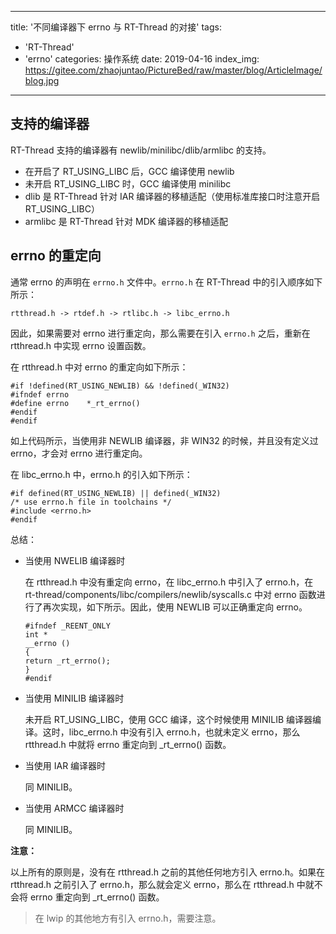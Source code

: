 
---
title: '不同编译器下 errno 与 RT-Thread 的对接'
tags:
  - 'RT-Thread'
  - 'errno'
categories: 操作系统
date: 2019-04-16
index_img: https://gitee.com/zhaojuntao/PictureBed/raw/master/blog/ArticleImage/blog.jpg
---

## 支持的编译器

RT-Thread 支持的编译器有 newlib/minilibc/dlib/armlibc 的支持。

- 在开启了 RT_USING_LIBC 后，GCC 编译使用 newlib
- 未开启 RT_USING_LIBC 时，GCC 编译使用 minilibc
- dlib 是 RT-Thread 针对 IAR 编译器的移植适配（使用标准库接口时注意开启 RT_USING_LIBC）
- armlibc 是 RT-Thread 针对 MDK 编译器的移植适配

## errno 的重定向

通常 errno 的声明在 `errno.h` 文件中。`errno.h` 在 RT-Thread 中的引入顺序如下所示：

```
rtthread.h -> rtdef.h -> rtlibc.h -> libc_errno.h
```

因此，如果需要对 errno 进行重定向，那么需要在引入 `errno.h` 之后，重新在 rtthread.h 中实现 errno 设置函数。

在 rtthread.h 中对 errno 的重定向如下所示：

```
#if !defined(RT_USING_NEWLIB) && !defined(_WIN32)
#ifndef errno
#define errno    *_rt_errno()
#endif
#endif
```

如上代码所示，当使用非 NEWLIB 编译器，非 WIN32 的时候，并且没有定义过 errno，才会对 errno 进行重定向。

在 libc_errno.h 中，errno.h 的引入如下所示：

```
#if defined(RT_USING_NEWLIB) || defined(_WIN32)
/* use errno.h file in toolchains */
#include <errno.h>
#endif
```

总结：

- 当使用 NWELIB 编译器时

    在 rtthread.h 中没有重定向 errno，在 libc_errno.h 中引入了 errno.h，在 rt-thread/components/libc/compilers/newlib/syscalls.c 中对 errno 函数进行了再次实现，如下所示。因此，使用 NEWLIB 可以正确重定向 errno。

    ```
    #ifndef _REENT_ONLY
    int *
    __errno ()
    {
    return _rt_errno();
    }
    #endif
    ```

- 当使用 MINILIB 编译器时

    未开启 RT_USING_LIBC，使用 GCC 编译，这个时候使用 MINILIB 编译器编译。这时，libc_errno.h 中没有引入 errno.h，也就未定义 errno，那么 rtthread.h 中就将 errno 重定向到 _rt_errno() 函数。

- 当使用 IAR 编译器时

    同 MINILIB。

- 当使用 ARMCC 编译器时

    同 MINILIB。

**注意：**

以上所有的原则是，没有在 rtthread.h 之前的其他任何地方引入 errno.h。如果在 rtthread.h 之前引入了 errno.h，那么就会定义 errno，那么在 rtthread.h 中就不会将 errno 重定向到 _rt_errno() 函数。

> 在 lwip 的其他地方有引入 errno.h，需要注意。
